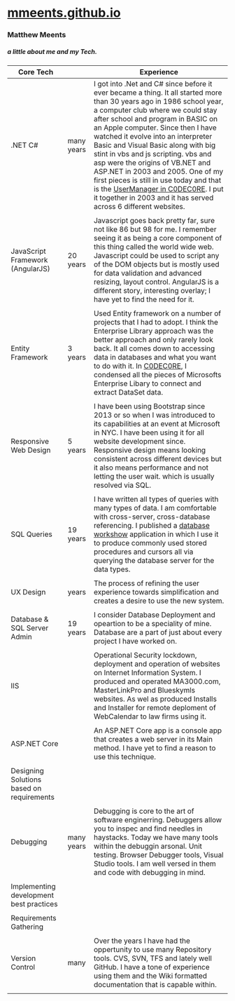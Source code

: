 # [mmeents.github.io](https://mmeents.github.io/default.html)

### Matthew Meents
##### a little about me and my Tech.
| Core Tech |  |  Experience|
| --- | --- | --- |
|.NET C# | many years | I got into .Net and C# since before it ever became a thing.  It all started more than 30 years ago in 1986 school year, a computer club where we could stay after school and program in BASIC on an Apple computer.  Since then I have watched it evolve into an interpreter Basic and Visual Basic along with big stint in vbs and js scripting.  vbs and asp were the origins of VB.NET and ASP.NET in 2003 and 2005.  One of my first pieces is still in use today and that is the [UserManager in C0DEC0RE](https://github.com/mmeents/DataMattei/blob/master/C0DEC0RE/MMWebSiteUsers.cs).  I put it together in 2003 and it has served across 6 different websites. | 
| | | | 
|JavaScript Framework \(AngularJS\) | 20 years | Javascript goes back pretty far, sure not like 86 but 98 for me.  I remember seeing it as being a core component of this thing called the world wide web.  Javascript could be used to script any of the DOM objects but is mostly used for data validation and advanced resizing, layout control. AngularJS is a different story, interesting overlay; I have yet to find the need for it.  | 
| | | | 
|Entity Framework | 3 years |Used Entity framework on a number of projects that I had to adopt.  I think the Enterprise Library approach was the better approach and only rarely look back.  It all comes down to accessing data in databases and what you want to do with it.  In [C0DEC0RE](https://github.com/mmeents/DataMattei), I condensed all the pieces of Microsofts Enterprise Libary to connect and extract DataSet data. | 
| | | | 
|Responsive Web Design | 5 years | I have been using Bootstrap since 2013 or so when I was introduced to its capabilities at an event at Microsoft in NYC.  I have been using it for all website development since.  Responsive design means looking consistent across different devices but it also means performance and not letting the user wait. which is usually resolved via SQL.    | 
| | | | 
|SQL Queries | 19 years | I have written all types of queries with many types of data.  I am comfortable with cross-server, cross-database referencing.  I published a [database workshow](https://github.com/mmeents/DataMattei/tree/master/dbWorkshopDemo) application in which I use it to produce commonly used stored procedures and cursors all via querying the database server for the data types.  | 
| | | | 
|UX Design| years | The process of refining the user experience towards simplification and creates a desire to use the new system.   | 
| | | | 
|Database & SQL Server Admin| 19 years |I consider Database Deployment and opeartion to be a speciality of mine.  Database are a part of just about every project I have worked on. | 
| | | | 
|IIS | |Operational Security lockdown, deployment and operation of websites on Internet Information System.  I produced and operated MA3000.com, MasterLinkPro and Blueskymls websites.  As wel as produced Installs and Installer for remote deploment of WebCalendar to law firms using it. | 
| | | | 
|ASP.NET Core| | An ASP.NET Core app is a console app that creates a web server in its Main method. I have yet to find a reason to use this technique. | 
| | | | 
|Designing Solutions based on requirements | | | 
| | | | 
|Debugging | many years |Debugging is core to the art of software enginerring.  Debuggers allow you to inspec and find needles in haystacks.  Today we have many tools within the debuggin arsonal.  Unit testing. Browser Debugger tools, Visual Studio tools.  I am well versed in them and code with debugging in mind.      | 
| | | | 
|Implementing development best practices| | | 
| | | | 
|Requirements Gathering | | | 
| | | | 
|Version Control| many | Over the years I have had the oppertunity to use many Repository tools. CVS, SVN, TFS and lately well GitHub.  I have a tone of experience using them and the Wiki formatted documentation that is capable within.   | 
| | | | 


